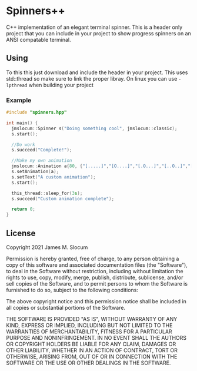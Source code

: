# Spinners++

C++ implementation of an elegant terminal spinner. This is a header only project that you can include in your project to show progress spinners on an ANSI compatable terminal. 

## Using 

To this this just download and include the header in your project. This uses std::thread so make sure to link the proper libray. On linux you can use `-lpthread` when building your project 

### Example 

```c++
#include "spinners.hpp"

int main() {
  jmslocum::Spinner s("Doing something cool", jmslocum::classic);
  s.start();

  //Do work
  s.succeed("Complete!");

  //Make my own animation
  jmslocum::Animation a{80, {"[.....]","[O....]","[.O...]","[..O..]","[...O.]","[....O]"}};
  s.setAnimation(a);
  s.setText("A custom animation");
  s.start();

  this_thread::sleep_for(3s);
  s.succeed("Custom animation complete");

  return 0;
}
```

## License 
Copyright 2021 James M. Slocum

Permission is hereby granted, free of charge, to any person obtaining a copy of this software and associated documentation files (the "Software"), to deal in the Software without restriction, including without limitation the rights to use, copy, modify, merge, publish, distribute, sublicense, and/or sell copies of the Software, and to permit persons to whom the Software is furnished to do so, subject to the following conditions:

The above copyright notice and this permission notice shall be included in all copies or substantial portions of the Software.

THE SOFTWARE IS PROVIDED "AS IS", WITHOUT WARRANTY OF ANY KIND, EXPRESS OR IMPLIED, INCLUDING BUT NOT LIMITED TO THE WARRANTIES OF MERCHANTABILITY, FITNESS FOR A PARTICULAR PURPOSE AND NONINFRINGEMENT. IN NO EVENT SHALL THE AUTHORS OR COPYRIGHT HOLDERS BE LIABLE FOR ANY CLAIM, DAMAGES OR OTHER LIABILITY, WHETHER IN AN ACTION OF CONTRACT, TORT OR OTHERWISE, ARISING FROM, OUT OF OR IN CONNECTION WITH THE SOFTWARE OR THE USE OR OTHER DEALINGS IN THE SOFTWARE.

